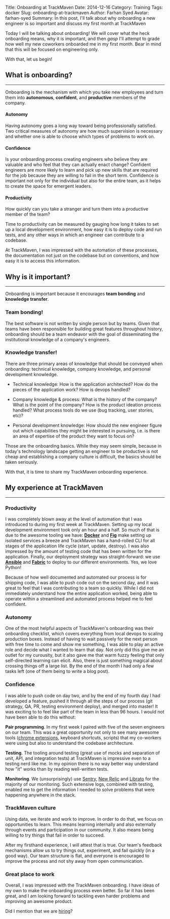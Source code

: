 Title: Onboarding at TrackMaven
Date: 2014-12-16
Category: Training
Tags: docker
Slug: onboarding-at-trackmaven
Author: Farhan Syed
Avatar: farhan-syed
Summary: In this post, I'll talk about why onboarding a new engineer is so important and discuss my first month at TrackMaven


Today I will be talking about onboarding! We will cover what the heck onboarding means, why it is important, and then *gasp* I'll attempt to grade how well my new coworkers onboarded me in my first month. Bear in mind that this will be focused on engineering only.

With that, let us begin!


## What is onboarding?

---

>
Onboarding is the mechanism with which you take new employees and turn them into **autonomous**, **confident**, and **productive** members of the company. 



#### Autonomy

Having autonomy goes a long way toward being professionally satisfied. Two critical measures of autonomy are how much supervision is necessary and whether one is able to choose which types of problems to work on.


#### Confidence

Is your onboarding process creating engineers who believe they are valuable and who feel that they can actually enact change? Confident engineers are more likely to learn and pick up new skills that are required for the job because they are willing to fail in the short term. Confidence is important not only for the individual but also for the entire team, as it helps to create the space for emergent leaders.


#### Productivity
How quickly can you take a stranger and turn them into a productive member of the team?

Time to productivity can be measured by gauging how long it takes to set up a local development environment, how easy it is to deploy code and run tests, and any other ways in which an engineer can contribute to a codebase.

At TrackMaven, I was impressed with the automation of these processes, the documentation not just on the codebase but on conventions, and how easy it is to access this information.

## Why is it important?

---

>
Onboarding is important because it encourages **team bonding** and **knowledge transfer**.



### Team bonding!

The best software is not written by single person but by teams. Given that teams have been responsible for building great features throughout history, onboarding should be a team endeavor with the goal of disseminating the institutional knowledge of a company's engineers.



### Knowledge transfer!

There are three primary areas of knowledge that should be conveyed when onboarding: technical knowledge, company knowledge, and personal development knowledge.

- Technical knowledge: How is the application architected? How do the pieces of the application work? How is devops handled?

- Company knowledge & process: What is the history of the company? What is the point of the company? How is the product ideation process handled? What process tools do we use (bug tracking, user stories, etc)?

- Personal development knowledge: How should the new engineer figure out which capabilities they might be interested in pursuing, i.e. is there an area of expertise of the product they want to focus on?

Those are the onboarding basics. While they may seem simple, because in today's technology landscape getting an engineer to be productive is not cheap and establishing a company culture is difficult, the basics should be taken seriously.

With that, it is time to share my TrackMaven onboarding experience.


## My experience at TrackMaven
----


### Productivity

I was completely blown away at the level of automation that I was introduced to during my first week at TrackMaven. Setting up my local development environment took only an hour and a half. So much of that is due to the awesome tooling we have: **[Docker](https://www.docker.com/)** and **[Fig](https://www.orchardup.com/)** make setting up isolated services a breeze and TrackMaven has a hand-rolled CLI for all stages of the application life cycle (start, update, destroy). I was also impressed by the amount of testing code that has been written for the application. Finally, our deployment strategy was straight-forward: we use **[Ansible](http://www.ansible.com/home)** and **[Fabric](http://www.fabfile.org/)** to deploy to our different environments. Yes, we love Python!

Because of how well documented and automated our process is for shipping code, I was able to push code out on the second day, and it was great to feel that I was contributing to a team so quickly. While I did not immediately understand how the entire application worked, being able to operate within a streamlined and automated process helped me to feel confident.


### Autonomy


One of the most helpful aspects of TrackMaven's onboarding was their onboarding checklist, which covers everything from local devops to scaling production boxes. Instead of having to wait passively for the next person with free time to come and show me something, I was able to play an active role and decide what I wanted to learn that day. Not only did this give me an outlet for my curousity, but it also gave me that warm fuzzy feeling that only self-directed learning can elicit. Also, there is just something magical about crossing things off a large list. By the end of the month I had only a few tasks left (one of them being to write a blog post). 


### Confidence

I was able to push code on day two, and by the end of my fourth day I had developed a feature, pushed it through all the steps of our process (git strategy, QA, PR, testing environment deploy), and merged into master! It was exciting to to feel like part of the team in less than 96 hours. I would not have been able to do this without:

**Pair programming**. In my first week I paired with five of the seven engineers on our team. This was a great opportunity not only to see many awesome tools ([chrome extensions](https://chrome.google.com/webstore/detail/octotree/bkhaagjahfmjljalopjnoealnfndnagc?hl=en-US), keyboard shortcuts, scripts) that my co-workers were using but also to understand the codebase architecture.

**Testing**. The tooling around testing (great use of mocks and separation of unit, API, and integration tests) at TrackMaven is impressive even to a testing nerd like me. In my opinion there is no way better way understand how "it" works than by reading well-written tests.

**Monitoring**. We (unsurprisingly) use [Sentry](https://getsentry.com/welcome/), [New Relic](http://newrelic.com/) and [Librato](https://www.librato.com/) for the majority of our monitoring. Such extensive logs, combined with testing, enabled me to get the information I needed to solve problems that were happening anywhere in the stack.


### TrackMaven culture

>
Using data, we iterate and work to improve. In order to do that, we focus on opportunities to learn. This means learning internally and also externally through events and participation in our community. It also means being willing to try things that fail in order to succeed.

After my firsthand experience, I will attest that is true. Our team's feedback mechanisms allow us to try things out, experiment, and fail quickly (in a good way). Our team structure is flat, and everyone is encouraged to improve the process and not shy away from open communication.

###  Great place to work

Overall, I was impressed with the TrackMaven onboarding. I have ideas of my own to make the onboarding process even better. So far it has been great, and I am looking forward to tackling even harder problems and improving an awesome product. 

Did I mention that we are [hiring](http://trackmaven.com/careers)?
